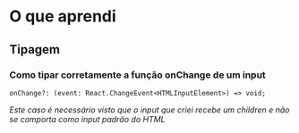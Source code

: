 # O que aprendi

## Tipagem

### Como tipar corretamente a função onChange de um input

`onChange?: (event: React.ChangeEvent<HTMLInputElement>) => void;`

_Este caso é necessário visto que o input que criei recebe um children e não se comporta como input padrão do HTML_
